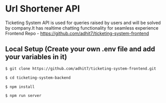 # Url Shortener API

Ticketing System API is used for queries raised by users and will be solved by company.It has realtime chatting functionality for seamless experience<br>
Frontend Repo - https://github.com/adhit7/ticketing-system-frontend

## Local Setup (Create your own .env file and add your variables in it)

```sh
$ git clone https://github.com/adhit7/ticketing-system-frontend.git
```

```sh
$ cd ticketing-system-backend
```

```sh
$ npm install
```

```sh
$ npm run server
```
